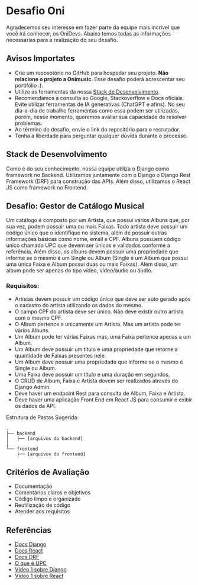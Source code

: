 # Desafio Oni

Agradecemos seu interesse em fazer parte da equipe mais incrível que você irá conhecer, os OniDevs. Abaixo temos todas as informações necessárias para a realização do seu desafio.

## Avisos Importates

- Crie um reposotório no GitHub para hospedar seu projeto. **Não relacione o projeto a Onimusic**. Esse desafio poderá acrescentar seu portifólio :).
- Utilize as ferramentas da nossa [Stack de Desenvolvimento](#stack-de-desenvolvimento).
- Recomendamos a consulta ao Google, Stackoverflow e Docs oficiais. Evite utilizar ferramentas de IA generativas (ChatGPT e afins). No seu dia-a-dia de trabalho ferramentas como essa podem ser utilizadas, porém, nesse momento, queremos avaliar sua capacidade de resolver problemas.
- Ao término do desafio, envie o link do repositório para o recrutador.
- Tenha a liberdade para perguntar qualquer dúvida durante o processo.

## Stack de Desenvolvimento

Como é do seu conhecimento, nossa equipe utiliza o Django como framework no Backend. Utilizamos juntamente com o Django o Django Rest Framework (DRF) para construção das APIs. Além disso, utilizamos o React JS como framework no Frontend.

## Desafio: Gestor de Catálogo Musical

Um catálogo é composto por um Artista, que possui vários Albuns que, por sua vez, podem possuir uma ou mais Faixas. Todo artista deve possuir um código único que o identifique no sistema, além de possuir outras informações básicas como nome, email e CPF. Albuns possuem código único chamado UPC que devem ser únicos e validados conforme a referência. Além disso, os albuns devem possuir uma propriedade que informe se o mesmo é um Single ou Album (Single é um Album que possui uma única Faixa e Album possui duas ou mais Faixas). Além disso, um album pode ser apenas do tipo vídeo, vídeo/áudio ou áudio.

### Requisitos:

- Artistas devem possuir um código único que deve ser auto gerado após o cadastro do artista utilizando os dados do mesmo.
- O campo CPF do artista deve ser único. Não deve existir outro artista com o mesmo CPF.
- O Album pertence a unicamente um Artista. Mas um artista pode ter vários Albuns.
- Um Album pode ter várias Faixas mas, uma Faixa pertence apenas a um Album.
- Um Album deve possuir um título e uma propriedade que retorne a quantidade de Faixas presentes nele.
- Um Album deve possuir uma propriedade que informe se o mesmo é Single ou Album.
- Uma Faixa deve possuir um título e uma duração em segundos.
- O CRUD de Album, Faixa e Artista devem ser realizados através do Django Admin.
- Deve haver um endpoint Rest para consulta de Album, Faixa e Artista.
- Deve haver uma aplicação Front End em React JS para consumir e exibir os dados da API.

Estrutura de Pastas Sugerida:
```
.
├── backend
│   ├── [arquivos do backend]
│
└── frontend
    ├── [arquivos do frontend]
```

## Critérios de Avaliação

- Documentação
- Comentários claros e objetivos
- Código limpo e organizado
- Reutilização de código
- Atender aos requisitos

## Referências

- [Docs Django](https://docs.djangoproject.com/en/5.0/)  
- [Docs React](https://react.dev/learn)
- [Docs DRF](https://www.django-rest-framework.org/)
- [O que é UPC](https://tecnoblog.net/responde/o-que-e-upc-codigo-de-produto/)
- [Vídeo 1 sobre Django](https://www.youtube.com/watch?v=nGIg40xs9e4)
- [Vídeo 1 sobre React](https://www.youtube.com/watch?v=SqcY0GlETPk)
